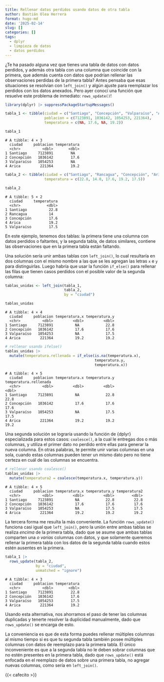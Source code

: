 ```yaml
---
title: Rellenar datos perdidos usando datos de otra tabla
author: Bastián Olea Herrera
format: hugo-md
date: '2025-02-14'
slug: []
categories: []
tags:
  - dplyr
  - limpieza de datos
  - datos perdidos
---
```



¿Te ha pasado alguna vez que tienes una tabla de datos con datos perdidos, y además otra tabla con una columna que coincide con la primera, que además cuenta con datos que podrían rellenar las observaciones perdidas de la primera tabla? Antes pensaba que esas situaciones se resolvían con `left_join()` y algún ajuste para reemplazar los perdidos con los datos anexados. Pero ayer conocí una función que resuelve este problema de inmediato: `rows_update()`!

``` r
library(dplyr) |> suppressPackageStartupMessages()

tabla_1 <- tibble(ciudad = c("Santiago", "Concepción", "Valparaíso", "Arica"),
                  poblacion = c(7123891, 1036142, 1054253, 221364),
                  temperatura = c(NA, 17.6, NA, 19.2))

tabla_1
```

    # A tibble: 4 × 3
      ciudad     poblacion temperatura
      <chr>          <dbl>       <dbl>
    1 Santiago     7123891        NA  
    2 Concepción   1036142        17.6
    3 Valparaíso   1054253        NA  
    4 Arica         221364        19.2

``` r
tabla_2 <- tibble(ciudad = c("Santiago", "Rancagua", "Concepción", "Arica", "Valparaíso"),
                  temperatura = c(22.8, 14.0, 17.6, 19.2, 17.5))

tabla_2
```

    # A tibble: 5 × 2
      ciudad     temperatura
      <chr>            <dbl>
    1 Santiago          22.8
    2 Rancagua          14  
    3 Concepción        17.6
    4 Arica             19.2
    5 Valparaíso        17.5

En este ejemplo, tenemos dos tablas: la primera tiene una columna con datos perdidos o faltantes, y la segunda tabla, de datos similares, contiene las observaciones que en la primera tabla están faltando.

Una solución sería unir ambas tablas con `left_join()`, lo cual resultaría en dos columnas con el mismo nombre a las que se les agregan las letras `x` e `y` para distinguirlas. Luego habría que usar la función `if_else()` para rellenar las filas que tienen casos perdidos con el posible valor de la segunda columna:

``` r
tablas_unidas <- left_join(tabla_1, 
                           tabla_2,
                           by = "ciudad")

tablas_unidas
```

    # A tibble: 4 × 4
      ciudad     poblacion temperatura.x temperatura.y
      <chr>          <dbl>         <dbl>         <dbl>
    1 Santiago     7123891          NA            22.8
    2 Concepción   1036142          17.6          17.6
    3 Valparaíso   1054253          NA            17.5
    4 Arica         221364          19.2          19.2

``` r
# rellenar usando ifelse()
tablas_unidas |>
  mutate(temperatura.rellenada = if_else(is.na(temperatura.x), 
                                         temperatura.y, 
                                         temperatura.x))
```

    # A tibble: 4 × 5
      ciudad     poblacion temperatura.x temperatura.y temperatura.rellenada
      <chr>          <dbl>         <dbl>         <dbl>                 <dbl>
    1 Santiago     7123891          NA            22.8                  22.8
    2 Concepción   1036142          17.6          17.6                  17.6
    3 Valparaíso   1054253          NA            17.5                  17.5
    4 Arica         221364          19.2          19.2                  19.2

Una segunda solución se lograría usando la función de {dplyr} especializada para estos casos: `coalesce()`, a la cual le entregas dos o más columnas, y utiliza el primer dato no perdido entre ellas para generar la nueva columna. En otras palabras, te permite unir varias columnas en una sola, cuando estas columnas pueden tener un mismo dato pero no tiene certeza en cuál de las columnas se encuentra.

``` r
# rellenar usando coalesce()
tablas_unidas |> 
  mutate(temperatura2 = coalesce(temperatura.x, temperatura.y))
```

    # A tibble: 4 × 5
      ciudad     poblacion temperatura.x temperatura.y temperatura2
      <chr>          <dbl>         <dbl>         <dbl>        <dbl>
    1 Santiago     7123891          NA            22.8         22.8
    2 Concepción   1036142          17.6          17.6         17.6
    3 Valparaíso   1054253          NA            17.5         17.5
    4 Arica         221364          19.2          19.2         19.2

La tercera forma me resulta la más conveniente. La función `rows_update()` funciona casi igual que `left_join()`, pero la unión entre ambas tablas se realiza *encima* de la primera tabla, dado que se asume que ambas tablas comparten una *o varias* columnas con datos, y que solamente queremos rellenar la primera tabla con los datos de la segunda tabla cuando estos estén ausentes en la primera.

``` r
tabla_1 |> 
  rows_update(tabla_2, 
              by = "ciudad", 
              unmatched = "ignore")
```

    # A tibble: 4 × 3
      ciudad     poblacion temperatura
      <chr>          <dbl>       <dbl>
    1 Santiago     7123891        22.8
    2 Concepción   1036142        17.6
    3 Valparaíso   1054253        17.5
    4 Arica         221364        19.2

Usando esta alternativa, nos ahorramos el paso de tener las columnas duplicadas y tenerte resolver la duplicidad manualmente, dado que `rows_update()` se encarga de esto.

La conveniencia es que de esta forma puedes rellenar múltiples columnas al mismo tiempo si es que tu segunda tabla también posee múltiples columnas con datos de reemplazo para la primera tabla. El único inconveniente es que a la segunda tabla no le deben sobrar columnas que no estén presentes en la primera tabla, dado que `rows_update()` está enfocada en el reemplazo de datos sobre una primera tabla, no agregar nuevas columnas, como sería en `left_join()`.

{{< cafecito  >}}
